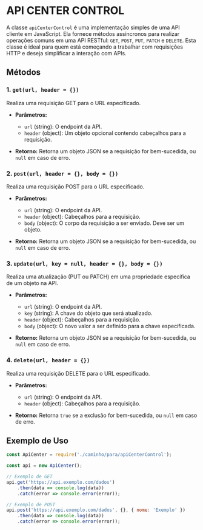 # API CENTER CONTROL

A classe `apiCenterControl` é uma implementação simples de uma API cliente em JavaScript. Ela fornece métodos assíncronos para realizar operações comuns em uma API RESTful: `GET`, `POST`, `PUT`, `PATCH` e `DELETE`. Esta classe é ideal para quem está começando a trabalhar com requisições HTTP e deseja simplificar a interação com APIs.

## Métodos

### 1. `get(url, header = {})`

Realiza uma requisição GET para o URL especificado.

- **Parâmetros:**
  - `url` (string): O endpoint da API.
  - `header` (object): Um objeto opcional contendo cabeçalhos para a requisição.
  
- **Retorno:** Retorna um objeto JSON se a requisição for bem-sucedida, ou `null` em caso de erro.

### 2. `post(url, header = {}, body = {})`

Realiza uma requisição POST para o URL especificado.

- **Parâmetros:**
  - `url` (string): O endpoint da API.
  - `header` (object): Cabeçalhos para a requisição.
  - `body` (object): O corpo da requisição a ser enviado. Deve ser um objeto.

- **Retorno:** Retorna um objeto JSON se a requisição for bem-sucedida, ou `null` em caso de erro.

### 3. `update(url, key = null, header = {}, body = {})`

Realiza uma atualização (PUT ou PATCH) em uma propriedade específica de um objeto na API.

- **Parâmetros:**
  - `url` (string): O endpoint da API.
  - `key` (string): A chave do objeto que será atualizado.
  - `header` (object): Cabeçalhos para a requisição.
  - `body` (object): O novo valor a ser definido para a chave especificada.

- **Retorno:** Retorna um objeto JSON se a requisição for bem-sucedida, ou `null` em caso de erro.

### 4. `delete(url, header = {})`

Realiza uma requisição DELETE para o URL especificado.

- **Parâmetros:**
  - `url` (string): O endpoint da API.
  - `header` (object): Cabeçalhos para a requisição.

- **Retorno:** Retorna `true` se a exclusão for bem-sucedida, ou `null` em caso de erro.

## Exemplo de Uso

```javascript
const ApiCenter = require('./caminho/para/apiCenterControl');

const api = new ApiCenter();

// Exemplo de GET
api.get('https://api.exemplo.com/dados')
    .then(data => console.log(data))
    .catch(error => console.error(error));

// Exemplo de POST
api.post('https://api.exemplo.com/dados', {}, { nome: 'Exemplo' })
    .then(data => console.log(data))
    .catch(error => console.error(error));

